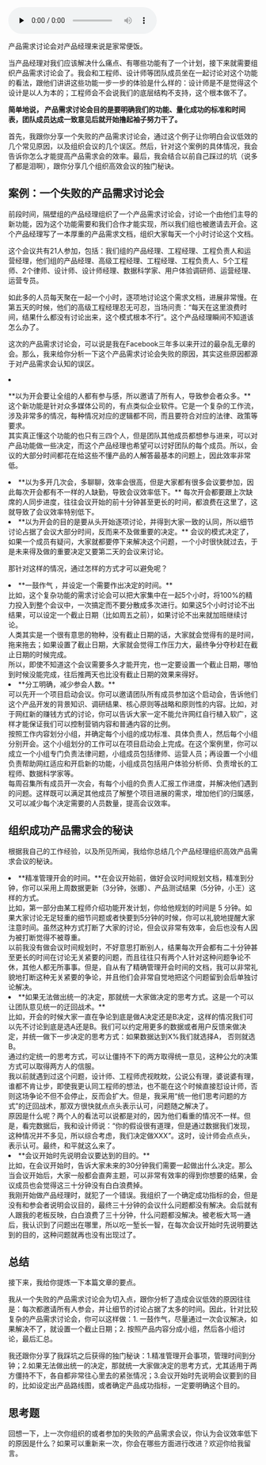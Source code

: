 <audio id="audio" title="15 | 如何组织有效的会议？" controls="" preload="none"><source id="mp3" src="https://static001.geekbang.org/resource/audio/4d/96/4db7d87e1d7dc52eb272fecf76393096.mp3"></audio>

产品需求讨论会对产品经理来说是家常便饭。

当产品经理对我们应该解决什么痛点、有哪些功能有了一个计划，接下来就需要组织产品需求讨论会了。我会和工程师、设计师等团队成员坐在一起讨论对这个功能的看法，跟他们讲讲这些功能一步一步的体验是什么样的：设计师是不是觉得这个设计是以人为本的；工程师会不会说我们的底层结构不支持，这个根本做不了。

**简单地说， 产品需求讨论会目的是要明确我们的功能、量化成功的标准和时间表，团队成员达成一致意见后就开始撸起袖子努力干了。**

首先，我跟你分享一个失败的产品需求讨论会，通过这个例子让你明白会议低效的几个常见原因，以及组织会议的几个误区。然后，针对这个案例的具体情况，我会告诉你怎么才能提高产品需求会的效率。最后，我会结合以前自己踩过的坑（说多了都是泪啊），跟你分享几个组织高效会议的独门秘诀。

## 案例：一个失败的产品需求讨论会

前段时间，隔壁组的产品经理组织了一个产品需求讨论会，讨论一个由他们主导的新功能，因为这个功能需要和我们合作才能实现，所以我们组也被邀请去开会。这个产品经理写了一本厚重的产品需求文档，组织大家每天一个小时讨论这个文档。

这个会议共有21人参加，包括：我们组的产品经理、工程经理、工程负责人和运营经理，他们组的产品经理、高级工程经理、工程经理、工程负责人、5个工程师、2个律师、设计师、设计师经理、数据科学家、用户体验调研师、运营经理、运营专员。

如此多的人员每天聚在一起一个小时，逐项地讨论这个需求文档，进展非常慢。在第五天的时候，他们的高级工程经理忍无可忍，当场问责：“每天在这里浪费时间，结果什么都没有讨论出来，这个模式根本不行”。这个产品经理瞬间不知道该怎么办了。

这次的产品需求讨论会，可以说是我在Facebook三年多以来开过的最杂乱无章的会。那么，我来给你分析一下这个产品需求讨论会失败的原因，其实这些原因都源于对产品需求会认知的误区。 

<li><p>**以为开会要让全组的人都有参与感，所以邀请了所有人，导致参会者众多。**
这个新功能是针对众多媒体公司的，有点类似企业软件。它是一个复杂的工作流，涉及非常多的情况，每种情况对应的逻辑都不同，而且要符合对应的法律、政策等要求。<br>其实真正懂这个功能的也只有三四个人，但是团队其他成员都想参与进来，可以对产品功能做一些决定，而这个产品经理也希望可以讨好团队的每个成员。所以，会议的大部分时间都花在给这些不懂产品的人解答最基本的问题上，因此效率非常低。</p>
</li>
<li>**以为多开几次会，多聊聊，效率会很高，但是大家都有很多会议要参加，因此每次开会都有不一样的人缺勤，导致会议效率低下。** 每次开会都要跟上次缺席的人同步进度，往往会议开始的前十分钟甚至更长的时间，都浪费在这里了，这就导致了会议效率特别低下。
</li>
<li>**以为开会的目的是要从头开始逐项讨论，并得到大家一致的认同，所以细节讨论占据了会议大部分时间，反而来不及做重要的决定。** 会议的模式决定了，如果一个成员有疑问，大家就都要停下来解决这个问题，一个小时很快就过去，于是未来得及做的重要决定又要第二天的会议来讨论。
</li>

那针对这样的情况，通过怎样的方式才可以避免呢？

<li>**一鼓作气 ，并设定一个需要作出决定的时间。**<br>比如，这个复杂功能的需求讨论会可以把大家集中在一起5个小时，将100%的精力投入到整个会议中，一次搞定而不要分散成多次进行。如果这5个小时讨论不出结果，可以设定一个截止日期（比如周五之前），如果讨论不出来就加班继续讨论。<br>人类其实是一个很有意思的物种，没有截止日期的话，大家就会觉得有的是时间，拖来拖去；如果设置了截止日期，大家就会觉得工作压力大，最终争分夺秒赶在截止日期的时候完成。<br>所以，即使不知道这个会议需要多久才能开完，也一定要设置一个截止日期，哪怕到时候没能完成，往后推两天也比没有截止日期的效果来得好。
</li>
<li>**分工明确，减少参会人数。**<br>可以先开一个项目启动会议。你可以邀请团队所有成员参加这个启动会，告诉他们这个产品开发的背景知识、调研结果、核心原则等战略和原则性的内容。比如，对于网红新的赚钱方式的讨论，你可以告诉大家一定不能允许网红自行植入软广，这样才能保证我们可以控制营销内容和普通内容的比例。<br>按照工作内容划分小组，并确定每个小组的成功标准、具体负责人，然后每个小组分别开会。这个小组划分的工作可以在项目启动会上完成。在这个案例里，你可以成立一个小组专门负责法律问题，小组成员包括律师、运营人员；再设置一个小组负责帮助网红适应和开启新的功能，小组成员包括用户体验分析师、负责增长的工程师、数据科学家等。<br>每周召集所有成员开一次会，有每个小组的负责人汇报工作进度，并解决他们遇到的问题。这样既可以满足其他成员了解整个项目进展的需求，增加他们的归属感，又可以减少每个决定需要的人员数量，提高会议效率。
</li>

## 组织成功产品需求会的秘诀

根据我自己的工作经验，以及所见所闻，我给你总结几个产品经理组织高效产品需求会议的秘诀。

<li>**精准管理开会的时间。**在会议开始前，做好会议时间规划文档，精准到分钟，你可以采用上周数据更新（3分钟，张娜）、产品测试结果（5分钟，小王）这样的方式。<br>比如，第一部分由某工程师介绍功能开发计划，你给他规划的时间是 5 分钟。如果大家讨论无足轻重的细节问题或者快要到5分钟的时候，你可以礼貌地提醒大家注意时间。虽然这种方式打断了大家的讨论，但会议非常有效率，会后也没有人因为被打断觉得不被尊重。<br>以前我没有做会议时间规划时，不好意思打断别人，结果每次开会都有二十分钟甚至更长的时间在讨论无关紧要的问题，而且往往只有两个人针对这种问题争论不休，其他人都无所事事。但是，自从有了精确管理开会时间的文档，我可以非常礼貌地打断这种无关紧要的争论，并且他们会非常自觉地把这个问题留到会后单独讨论解决。
</li>
<li>**如果无法做出统一的决定，那就统一大家做决定的思考方式。这是一个可以让团队意见统一的迂回战术。**<br>比如，开会的时候大家一直在争论到底是做A决定还是B决定，这样的情况我们可以先不讨论到底是选A还是B。我们可以约定用更多的数据或者用户反馈来做决定，并统一做下一步决定的思考方式：如果数据达到X%我们就选择A， 否则就选B。<br>通过约定统一的思考方式，可以让僵持不下的两方取得统一意见，这种公允的决策方式可以取得两方人的信服。<br>我以前就遇到过这个问题，设计师、工程师虎视眈眈，公说公有理，婆说婆有理，谁都不肯让步，即使我更认同工程师的想法，也不能在这个时候直接怼设计师，否则这场争论不但不会停止，反而会扩大。但是，我采用“统一他们思考问题的方式”的迂回战术，那双方很快就点点头表示认可，问题随之解决了。<br>原因是什么呢？两个人的看法可以说都是对的，因为他们看重的情况不一样。但是，看完数据后，我和设计师说：“你的假设很有道理，但是通过数据我们发现，这种情况并不多见，所以综合考虑，我们决定做XXX”。这时，设计师会点点头，表示认可。最终，和平就这么来了。
</li>
<li>**会议开始时先说明会议要达到的目的。**<br>比如，在会议开始时，告诉大家未来的30分钟我们需要一起做出什么决定。那么当会议开始后，大家一般都会直奔主题，可以非常有效率的得到你想要的结果，会议成员也会觉得这三十分钟没有白白浪费掉。<br>我刚开始做产品经理时，就犯了一个错误。我组织了一个确定成功指标的会，但是没有和参会者说明会议目的，最终三十分钟的会议什么问题都没有解决。会后就有人跟我的老板反映，白白浪费了三十分钟，什么问题都没解决。被老板大骂一通后，我认识到了问题出在哪里，所以吃一堑长一智，在每次会议开始时先说明要达到的目的，这种问题就再也没有出现过了。
</li>

## 总结

接下来，我给你提炼一下本篇文章的要点。

我从一个失败的产品需求讨论会为切入点，跟你分析了造成会议低效的原因往往是：每次都邀请所有人参会，并让细节的讨论占据了太多的时间。因此，针对比较复杂的产品需求讨论会，你可以这样做：1. 一鼓作气，尽量通过一次会议解决，如果解决不了，就设置一个截止日期；2. 按照产品内容分成小组，然后各小组讨论，最后汇总。

我还跟你分享了我踩坑之后获得的独门秘诀：1.精准管理开会事项，管理时间到分钟；2.如果无法做出统一的决定，那就统一大家做决定的思考方式，尤其适用于两方僵持不下，各自都非常往心里去的紧张情况；3.会议开始时先说明会议要到的目的，比如设定出产品路线图，或者确定产品成功指标，一定要明确这个目的。

## 思考题

回想一下，上一次你组织的或者参加的失败的产品需求会议，你认为会议效率低下的原因是什么？如果可以重新来一次，你会在哪些方面进行改进？欢迎你给我留言。


